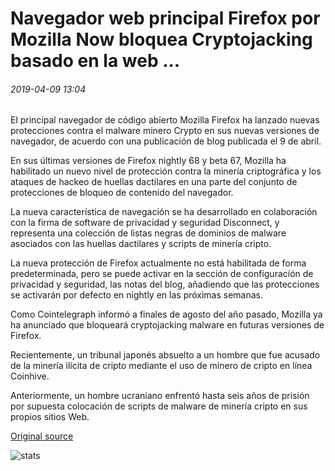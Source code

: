 # Navegador web principal Firefox por Mozilla Now bloquea Cryptojacking basado en la web ...

###### 2019-04-09 13:04

El principal navegador de código abierto Mozilla Firefox ha lanzado nuevas protecciones contra el malware minero Crypto en sus nuevas versiones de navegador, de acuerdo con una publicación de blog publicada el 9 de abril.

En sus últimas versiones de Firefox nightly 68 y beta 67, Mozilla ha habilitado un nuevo nivel de protección contra la minería criptográfica y los ataques de hackeo de huellas dactilares en una parte del conjunto de protecciones de bloqueo de contenido del navegador.

La nueva característica de navegación se ha desarrollado en colaboración con la firma de software de privacidad y seguridad Disconnect, y representa una colección de listas negras de dominios de malware asociados con las huellas dactilares y scripts de minería cripto.

La nueva protección de Firefox actualmente no está habilitada de forma predeterminada, pero se puede activar en la sección de configuración de privacidad y seguridad, las notas del blog, añadiendo que las protecciones se activarán por defecto en nightly en las próximas semanas.

Como Cointelegraph informó a finales de agosto del año pasado, Mozilla ya ha anunciado que bloqueará cryptojacking malware en futuras versiones de Firefox.

Recientemente, un tribunal japonés absuelto a un hombre que fue acusado de la minería ilícita de cripto mediante el uso de minero de cripto en línea Coinhive.

Anteriormente, un hombre ucraniano enfrentó hasta seis años de prisión por supuesta colocación de scripts de malware de minería cripto en sus propios sitios Web.

[Original source](https://cointelegraph.com/news/beta-of-major-web-browser-firefox-by-mozilla-now-blocks-web-based-cryptojacking)

![stats](https://c.statcounter.com/11760860/0/a89fa40b/1/ "stats")
